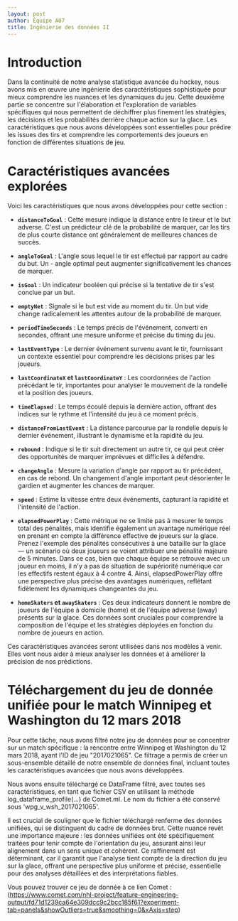 ```yaml
---
layout: post
author: Équipe A07
title: Ingénierie des données II
---
```


<style>
  #plot-container {
    justify-content: center;
    align-items: center;
    width: 60vw; 
    height: 60vh;
    margin-bottom: 0px;
  }

  table {
    width: 100%;
    border-collapse: collapse;
  }


  td, th {
    border: 1px solid #dddddd;
    text-align: left;
    padding: 8px;
  }

  tr:nth-child(even) {
    background-color: #f2f2f2;
  }

</style>

# Introduction 

Dans la continuité de notre analyse statistique avancée du hockey, nous avons mis en œuvre une ingénierie des caractéristiques sophistiquée pour mieux comprendre les nuances et les dynamiques du jeu. Cette deuxième partie se concentre sur l'élaboration et l'exploration de variables spécifiques qui nous permettent de déchiffrer plus finement les stratégies, les décisions et les probabilités derrière chaque action sur la glace. Les caractéristiques que nous avons développées sont essentielles pour prédire les issues des tirs et comprendre les comportements des joueurs en fonction de différentes situations de jeu.

# Caractéristiques avancées explorées

Voici les caractéristiques que nous avons développées pour cette section :

- **`distanceToGoal`** : Cette mesure indique la distance entre le tireur et le but adverse. C'est un prédicteur clé de la probabilité de marquer, car les tirs de plus courte distance ont généralement de meilleures chances de succès.

- **`angleToGoal`** : L'angle sous lequel le tir est effectué par rapport au cadre du but. Un - angle optimal peut augmenter significativement les chances de marquer.

- **`isGoal`** : Un indicateur booléen qui précise si la tentative de tir s'est conclue par un but.

- **`emptyNet`** : Signale si le but est vide au moment du tir. Un but vide change radicalement les attentes autour de la probabilité de marquer.

- **`periodTimeSeconds`** : Le temps précis de l'événement, converti en secondes, offrant une mesure uniforme et précise du timing du jeu.

- **`lastEventType`** : Le dernier événement survenu avant le tir, fournissant un contexte essentiel pour comprendre les décisions prises par les joueurs.

- **`lastCoordinateX` et `lastCoordinateY`** : Les coordonnées de l'action précédant le tir, importantes pour analyser le mouvement de la rondelle et la position des joueurs.

- **`timeElapsed`** : Le temps écoulé depuis la dernière action, offrant des indices sur le rythme et l'intensité du jeu à ce moment précis.

- **`distanceFromLastEvent`** : La distance parcourue par la rondelle depuis le dernier événement, illustrant le dynamisme et la rapidité du jeu.

- **`rebound`** : Indique si le tir suit directement un autre tir, ce qui peut créer des opportunités de marquer imprévues et difficiles à défendre.

- **`changeAngle`** : Mesure la variation d'angle par rapport au tir précédent, en cas de rebond. Un changement d'angle important peut désorienter le gardien et augmenter les chances de marquer.

- **`speed`** : Estime la vitesse entre deux événements, capturant la rapidité et l'intensité de l'action.

- **`elapsedPowerPlay`** : Cette métrique ne se limite pas à mesurer le temps total des pénalités, mais identifie également un avantage numérique réel en prenant en compte la différence effective de joueurs sur la glace. Prenez l'exemple des pénalités consécutives à une bataille sur la glace — un scénario où deux joueurs se voient attribuer une pénalité majeure de 5 minutes. Dans ce cas, bien que chaque équipe se retrouve avec un joueur en moins, il n'y a pas de situation de supériorité numérique car les effectifs restent égaux à 4 contre 4. Ainsi, elapsedPowerPlay offre une perspective plus précise des avantages numériques, reflétant fidèlement les dynamiques changeantes du jeu.

- **`homeSkaters` et `awaySkaters`** : Ces deux indicateurs donnent le nombre de joueurs de l'équipe à domicile (home) et de l'équipe adverse (away) présents sur la glace. Ces données sont cruciales pour comprendre la composition de l'équipe et les stratégies déployées en fonction du nombre de joueurs en action.

Ces caractéristiques avancées seront utilisées dans nos modèles à venir. Elles vont nous aider à mieux analyser les données et à améliorer la précision de nos prédictions.

# Téléchargement du jeu de donnée unifiée pour le match Winnipeg et Washington du 12 mars 2018

Pour cette tâche, nous avons filtré notre jeu de données pour se concentrer sur un match spécifique : la rencontre entre Winnipeg et Washington du 12 mars 2018, ayant l'ID de jeu "2017021065". Ce filtrage a permis de créer un sous-ensemble détaillé de notre ensemble de données final, incluant toutes les caractéristiques avancées que nous avons développées.

Nous avons ensuite téléchargé ce DataFrame filtré, avec toutes ses caractéristiques, en tant que fichier CSV en utilisant la méthode log_dataframe_profile(...) de Comet.ml. Le nom du fichier a été conservé sous 'wpg_v_wsh_2017021065'. 

Il est crucial de souligner que le fichier téléchargé renferme des données unifiées, qui se distinguent du cadre de données brut. Cette nuance revêt une importance majeure : les données unifiées ont été spécifiquement traitées pour tenir compte de l'orientation du jeu, assurant ainsi leur alignement dans un sens unique et cohérent. Ce raffinement est déterminant, car il garantit que l'analyse tient compte de la direction du jeu sur la glace, offrant une perspective plus uniforme et précise, essentielle pour des analyses détaillées et des interprétations fiables.

Vous pouvez trouver ce jeu de donnée à ce lien Comet : (https://www.comet.com/nhl-project/feature-engineering-output/fd71d1239ca64e309dcc9c2bcc185f61?experiment-tab=panels&showOutliers=true&smoothing=0&xAxis=step)


